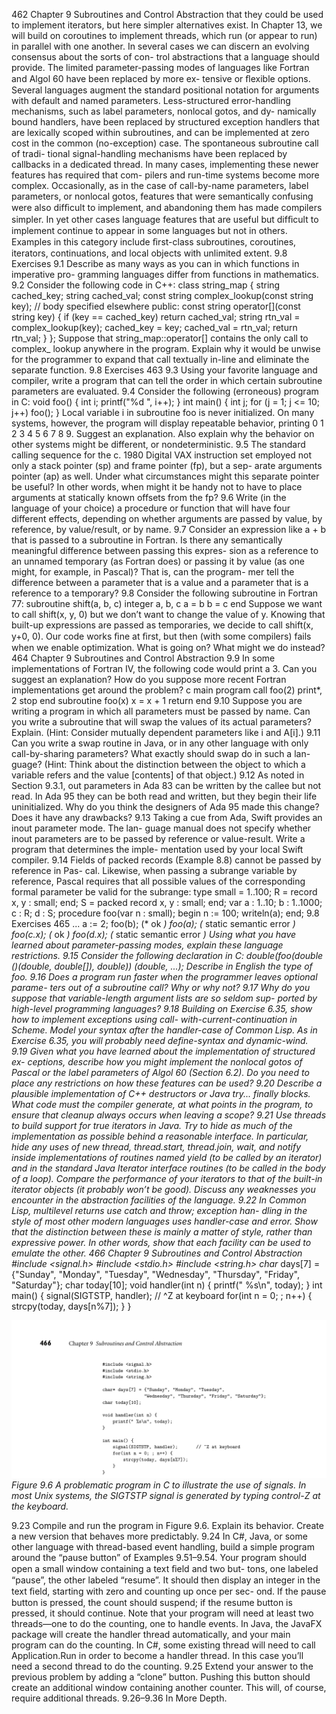 462
Chapter 9 Subroutines and Control Abstraction
that they could be used to implement iterators, but here simpler alternatives exist.
In Chapter 13, we will build on coroutines to implement threads, which run (or
appear to run) in parallel with one another.
In several cases we can discern an evolving consensus about the sorts of con-
trol abstractions that a language should provide. The limited parameter-passing
modes of languages like Fortran and Algol 60 have been replaced by more ex-
tensive or ﬂexible options. Several languages augment the standard positional
notation for arguments with default and named parameters. Less-structured
error-handling mechanisms, such as label parameters, nonlocal gotos, and dy-
namically bound handlers, have been replaced by structured exception handlers
that are lexically scoped within subroutines, and can be implemented at zero cost
in the common (no-exception) case. The spontaneous subroutine call of tradi-
tional signal-handling mechanisms have been replaced by callbacks in a dedicated
thread. In many cases, implementing these newer features has required that com-
pilers and run-time systems become more complex. Occasionally, as in the case
of call-by-name parameters, label parameters, or nonlocal gotos, features that
were semantically confusing were also difﬁcult to implement, and abandoning
them has made compilers simpler. In yet other cases language features that are
useful but difﬁcult to implement continue to appear in some languages but not
in others. Examples in this category include ﬁrst-class subroutines, coroutines,
iterators, continuations, and local objects with unlimited extent.
9.8
Exercises
9.1
Describe as many ways as you can in which functions in imperative pro-
gramming languages differ from functions in mathematics.
9.2
Consider the following code in C++:
class string_map {
string cached_key;
string cached_val;
const string complex_lookup(const string key);
// body specified elsewhere
public:
const string operator[](const string key) {
if (key == cached_key) return cached_val;
string rtn_val = complex_lookup(key);
cached_key = key;
cached_val = rtn_val;
return rtn_val;
}
};
Suppose that string_map::operator[] contains the only call to complex_
lookup anywhere in the program. Explain why it would be unwise for the
programmer to expand that call textually in-line and eliminate the separate
function.
9.8 Exercises
463
9.3
Using your favorite language and compiler, write a program that can tell the
order in which certain subroutine parameters are evaluated.
9.4
Consider the following (erroneous) program in C:
void foo() {
int i;
printf("%d ", i++);
}
int main() {
int j;
for (j = 1; j <= 10; j++) foo();
}
Local variable i in subroutine foo is never initialized. On many systems,
however, the program will display repeatable behavior, printing 0 1 2 3 4
5 6 7 8 9. Suggest an explanation. Also explain why the behavior on other
systems might be different, or nondeterministic.
9.5
The standard calling sequence for the c. 1980 Digital VAX instruction set
employed not only a stack pointer (sp) and frame pointer (fp), but a sep-
arate arguments pointer (ap) as well. Under what circumstances might this
separate pointer be useful? In other words, when might it be handy not to
have to place arguments at statically known offsets from the fp?
9.6
Write (in the language of your choice) a procedure or function that will have
four different effects, depending on whether arguments are passed by value,
by reference, by value/result, or by name.
9.7
Consider an expression like a + b that is passed to a subroutine in Fortran.
Is there any semantically meaningful difference between passing this expres-
sion as a reference to an unnamed temporary (as Fortran does) or passing
it by value (as one might, for example, in Pascal)? That is, can the program-
mer tell the difference between a parameter that is a value and a parameter
that is a reference to a temporary?
9.8
Consider the following subroutine in Fortran 77:
subroutine shift(a, b, c)
integer a, b, c
a = b
b = c
end
Suppose we want to call shift(x, y, 0) but we don’t want to change the
value of y. Knowing that built-up expressions are passed as temporaries,
we decide to call shift(x, y+0, 0). Our code works ﬁne at ﬁrst, but then
(with some compilers) fails when we enable optimization. What is going
on? What might we do instead?
464
Chapter 9 Subroutines and Control Abstraction
9.9
In some implementations of Fortran IV, the following code would print a 3.
Can you suggest an explanation? How do you suppose more recent Fortran
implementations get around the problem?
c
main program
call foo(2)
print*, 2
stop
end
subroutine foo(x)
x = x + 1
return
end
9.10 Suppose you are writing a program in which all parameters must be passed
by name. Can you write a subroutine that will swap the values of its actual
parameters? Explain. (Hint: Consider mutually dependent parameters like
i and A[i].)
9.11 Can you write a swap routine in Java, or in any other language with only
call-by-sharing parameters? What exactly should swap do in such a lan-
guage? (Hint: Think about the distinction between the object to which a
variable refers and the value [contents] of that object.)
9.12 As noted in Section 9.3.1, out parameters in Ada 83 can be written by the
callee but not read. In Ada 95 they can be both read and written, but they
begin their life uninitialized. Why do you think the designers of Ada 95
made this change? Does it have any drawbacks?
9.13 Taking a cue from Ada, Swift provides an inout parameter mode. The lan-
guage manual does not specify whether inout parameters are to be passed
by reference or value-result. Write a program that determines the imple-
mentation used by your local Swift compiler.
9.14 Fields of packed records (Example 8.8) cannot be passed by reference in Pas-
cal. Likewise, when passing a subrange variable by reference, Pascal requires
that all possible values of the corresponding formal parameter be valid for
the subrange:
type small = 1..100;
R = record x, y : small; end;
S = packed record x, y : small; end;
var
a : 1..10;
b : 1..1000;
c : R;
d : S;
procedure foo(var n : small);
begin
n := 100;
writeln(a);
end;
9.8 Exercises
465
...
a := 2;
foo(b);
(* ok *)
foo(a);
(* static semantic error *)
foo(c.x);
(* ok *)
foo(d.x);
(* static semantic error *)
Using what you have learned about parameter-passing modes, explain these
language restrictions.
9.15 Consider the following declaration in C:
double(*foo(double (*)(double, double[]), double)) (double, ...);
Describe in English the type of foo.
9.16 Does a program run faster when the programmer leaves optional parame-
ters out of a subroutine call? Why or why not?
9.17 Why do you suppose that variable-length argument lists are so seldom sup-
ported by high-level programming languages?
9.18 Building on Exercise 6.35, show how to implement exceptions using call-
with-current-continuation in Scheme. Model your syntax after the
handler-case of Common Lisp. As in Exercise 6.35, you will probably
need define-syntax and dynamic-wind.
9.19 Given what you have learned about the implementation of structured ex-
ceptions, describe how you might implement the nonlocal gotos of Pascal
or the label parameters of Algol 60 (Section 6.2). Do you need to place any
restrictions on how these features can be used?
9.20 Describe a plausible implementation of C++ destructors or Java try...
finally blocks. What code must the compiler generate, at what points
in the program, to ensure that cleanup always occurs when leaving a scope?
9.21 Use threads to build support for true iterators in Java. Try to hide as much of
the implementation as possible behind a reasonable interface. In particular,
hide any uses of new thread, thread.start, thread.join, wait, and
notify inside implementations of routines named yield (to be called by
an iterator) and in the standard Java Iterator interface routines (to be
called in the body of a loop). Compare the performance of your iterators to
that of the built-in iterator objects (it probably won’t be good). Discuss any
weaknesses you encounter in the abstraction facilities of the language.
9.22 In Common Lisp, multilevel returns use catch and throw; exception han-
dling in the style of most other modern languages uses handler-case and
error. Show that the distinction between these is mainly a matter of style,
rather than expressive power. In other words, show that each facility can be
used to emulate the other.
466
Chapter 9 Subroutines and Control Abstraction
#include <signal.h>
#include <stdio.h>
#include <string.h>
char* days[7] = {"Sunday", "Monday", "Tuesday",
"Wednesday", "Thursday", "Friday", "Saturday"};
char today[10];
void handler(int n) {
printf(" %s\n", today);
}
int main() {
signal(SIGTSTP, handler);
// ^Z at keyboard
for(int n = 0; ; n++) {
strcpy(today, days[n%7]);
}
}


![Figure 9.6 A problematic...](images/page_499_caption_Figure%209.6%20A%20problematic%20program%20in%20C%20to%20illustrate%20the%20use%20of%20signals.%20In%20most%20Unix%20systems%2C%20the%20SI.png)
*Figure 9.6 A problematic program in C to illustrate the use of signals. In most Unix systems, the SIGTSTP signal is generated by typing control-Z at the keyboard.*

9.23 Compile and run the program in Figure 9.6. Explain its behavior. Create a
new version that behaves more predictably.
9.24 In C#, Java, or some other language with thread-based event handling, build
a simple program around the “pause button” of Examples 9.51–9.54. Your
program should open a small window containing a text ﬁeld and two but-
tons, one labeled “pause”, the other labeled “resume”. It should then display
an integer in the text ﬁeld, starting with zero and counting up once per sec-
ond. If the pause button is pressed, the count should suspend; if the resume
button is pressed, it should continue.
Note that your program will need at least two threads—one to do the
counting, one to handle events. In Java, the JavaFX package will create the
handler thread automatically, and your main program can do the counting.
In C#, some existing thread will need to call Application.Run in order to
become a handler thread. In this case you’ll need a second thread to do the
counting.
9.25 Extend your answer to the previous problem by adding a “clone” button.
Pushing this button should create an additional window containing another
counter. This will, of course, require additional threads.
9.26–9.36 In More Depth.
